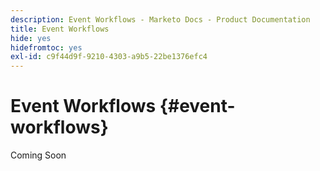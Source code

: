 ```yaml
---
description: Event Workflows - Marketo Docs - Product Documentation
title: Event Workflows
hide: yes
hidefromtoc: yes
exl-id: c9f44d9f-9210-4303-a9b5-22be1376efc4
---
```

# Event Workflows {#event-workflows}

Coming Soon
